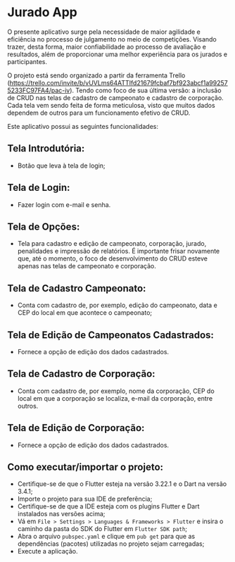 <h1>Jurado App</h1>

O presente aplicativo surge pela necessidade de maior agilidade e eficiência no processo de julgamento no meio de competições. Visando trazer, desta forma, maior confiabilidade ao processo de avaliação e resultados, além de proporcionar uma melhor experiência para os jurados e participantes.

O projeto está sendo organizado a partir da ferramenta Trello (https://trello.com/invite/b/vUVLms64ATTIfd21679fcbaf7bf923abcf1a992575233FC97FA4/pac-iv). Tendo como foco de sua última versão: a inclusão de CRUD nas telas de cadastro de campeonato e cadastro de corporação. Cada tela vem sendo feita de forma meticulosa, visto que muitos dados dependem de outros para um funcionamento efetivo de CRUD. 

Este aplicativo possui as seguintes funcionalidades:

## Tela Introdutória:
- Botão que leva à tela de login;

## Tela de Login:
- Fazer login com e-mail e senha.

## Tela de Opções:
- Tela para cadastro e edição de campeonato, corporação, jurado, penalidades e impressão de relatórios. É importante frisar novamente que, até o momento, o foco de desenvolvimento do CRUD esteve apenas nas telas de campeonato e corporação.

## Tela de Cadastro Campeonato:
- Conta com cadastro de, por exemplo, edição do campeonato, data e CEP do local em que acontece o campeonato;

## Tela de Edição de Campeonatos Cadastrados:
- Fornece a opção de edição dos dados cadastrados.

## Tela de Cadastro de Corporação:
- Conta com cadastro de, por exemplo, nome da corporação, CEP do local em que a corporação se localiza, e-mail da corporação, entre outros. 

## Tela de Edição de Corporação:
- Fornece a opção de edição dos dados cadastrados.

## Como executar/importar o projeto:
- Certifique-se de que o Flutter esteja na versão 3.22.1 e o Dart na versão 3.4.1;
- Importe o projeto para sua IDE de preferência;
- Certifique-se de que a IDE esteja com os plugins Flutter e Dart instalados nas versões acima;
- Vá em `File > Settings > Languages & Frameworks > Flutter` e insira o caminho da pasta do SDK do Flutter em `Flutter SDK path`;
- Abra o arquivo `pubspec.yaml` e clique em `pub get` para que as dependências (pacotes) utilizadas no projeto sejam carregadas;
- Execute a aplicação.
